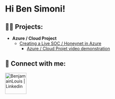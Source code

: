 <h1>Hi Ben Simoni! </h1>


<h2>👨‍💻 Projects:</h2>

- <b>Azure / Cloud Project</b>
  - [Creating a Live SOC / Honeynet in Azure](https://github.com/Benjamainlouis/Azure-SOC)
    - [Azure / Cloud Projet video demonstration](https://youtu.be/9aiXfF2uxRk) 

<h2> 🤳 Connect with me:</h2>

[<img align = "left" alt="BenjamainLouis | Linkedin" width="70px" src="https://github.com/user-attachments/assets/516104b0-9fea-4e4a-bb5f-d6ba2997f14a" />][Linkedin]


[linkedin]: https://www.linkedin.com/in/benjamain-louis/
